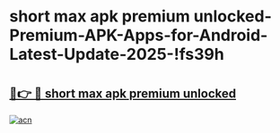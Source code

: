 # short max apk premium unlocked-Premium-APK-Apps-for-Android-Latest-Update-2025-!fs39h

# <h2><a href="https://googleone.com">🔗👉 🔴 short max apk premium unlocked</a></h2>

[![acn](https://github.com/user-attachments/assets/0f9c940e-d8b0-45ae-aac7-cd30a18b3e1c)](https://googleone.com)


